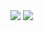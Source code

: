 <div><img align="top" src="https://github-readme-stats.vercel.app/api?username=grimsi&show_icons=true&include_all_commits=true&theme=github_dark&hide_border=true&hide_rank=true"/>
<img align="top" src="https://github-readme-stats.vercel.app/api/top-langs/?username=grimsi&custom_title=Most%20used%20languages%20%28by%20file%20size%29&layout=compact&theme=github_dark&hide_border=true" /></div>
